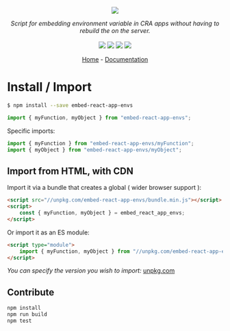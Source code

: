 <p align="center">
    <img src="https://user-images.githubusercontent.com/6702424/80216211-00ef5280-863e-11ea-81de-59f3a3d4b8e4.png">  
</p>
<p align="center">
    <i>Script for embedding environment variable in CRA apps without having to rebuild the on the server.</i>
    <br>
    <br>
    <img src="https://github.com/garronej/embed-react-app-envs/workflows/ci/badge.svg?branch=main">
    <img src="https://img.shields.io/bundlephobia/minzip/embed-react-app-envs">
    <img src="https://img.shields.io/npm/dw/embed-react-app-envs">
    <img src="https://img.shields.io/npm/l/embed-react-app-envs">
</p>
<p align="center">
  <a href="https://github.com/garronej/embed-react-app-envs">Home</a>
  -
  <a href="https://github.com/garronej/embed-react-app-envs">Documentation</a>
</p>

# Install / Import

```bash
$ npm install --save embed-react-app-envs
```

```typescript
import { myFunction, myObject } from "embed-react-app-envs";
```

Specific imports:

```typescript
import { myFunction } from "embed-react-app-envs/myFunction";
import { myObject } from "embed-react-app-envs/myObject";
```

## Import from HTML, with CDN

Import it via a bundle that creates a global ( wider browser support ):

```html
<script src="//unpkg.com/embed-react-app-envs/bundle.min.js"></script>
<script>
    const { myFunction, myObject } = embed_react_app_envs;
</script>
```

Or import it as an ES module:

```html
<script type="module">
    import { myFunction, myObject } from "//unpkg.com/embed-react-app-envs/zz_esm/index.js";
</script>
```

_You can specify the version you wish to import:_ [unpkg.com](https://unpkg.com)

## Contribute

```bash
npm install
npm run build
npm test
```
